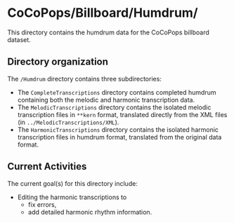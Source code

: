 # CoCoPops/Billboard/Humdrum/

This directory contains the humdrum data for the CoCoPops billboard dataset.


## Directory organization

The `/Humdrum` directory contains three subdirectories:

+ The `CompleteTranscriptions` directory contains completed humdrum containing both the melodic and harmonic transcription data.
+ The `MelodicTranscriptions` directory contains the isolated melodic transcription files in `**kern` format, translated directly from the XML files (in `../MelodicTranscriptions/XML`).
+ The `HarmonicTranscriptions` directory contains the isolated harmonic transcription files in humdrum format, translated from the original data format.

## Current Activities

The current goal(s) for this directory include:

+ Editing the harmonic transcriptions to 
     + fix errors,
     + add detailed harmonic rhythm information.

